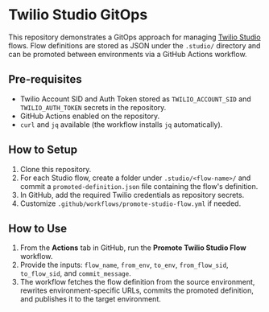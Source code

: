 # Twilio Studio GitOps

This repository demonstrates a GitOps approach for managing [Twilio Studio](https://www.twilio.com/studio) flows. Flow definitions are stored as JSON under the `.studio/` directory and can be promoted between environments via a GitHub Actions workflow.

## Pre-requisites

- Twilio Account SID and Auth Token stored as `TWILIO_ACCOUNT_SID` and `TWILIO_AUTH_TOKEN` secrets in the repository.
- GitHub Actions enabled on the repository.
- `curl` and `jq` available (the workflow installs `jq` automatically).

## How to Setup

1. Clone this repository.
2. For each Studio flow, create a folder under `.studio/<flow-name>/` and commit a `promoted-definition.json` file containing the flow's definition.
3. In GitHub, add the required Twilio credentials as repository secrets.
4. Customize `.github/workflows/promote-studio-flow.yml` if needed.

## How to Use

1. From the **Actions** tab in GitHub, run the **Promote Twilio Studio Flow** workflow.
2. Provide the inputs: `flow_name`, `from_env`, `to_env`, `from_flow_sid`, `to_flow_sid`, and `commit_message`.
3. The workflow fetches the flow definition from the source environment, rewrites environment-specific URLs, commits the promoted definition, and publishes it to the target environment.

